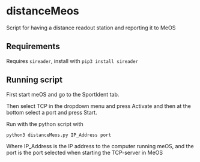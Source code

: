 # distanceMeos
Script for having a distance readout station and reporting it to MeOS

## Requirements
Requires `sireader`, install with `pip3 install sireader`

## Running script
First start meOS and go to the SportIdent tab.

Then select TCP in the dropdown menu and press Activate and then at the bottom select a port and press Start.

Run with the python script with

    python3 distanceMeos.py IP_Address port

Where IP_Address is the IP address to the computer running meOS, and the port is the port selected when starting the TCP-server in MeOS
  
